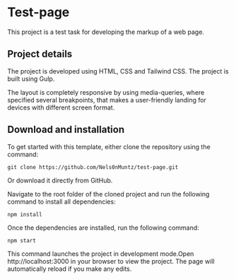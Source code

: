 # Test-page
This project is a test task for developing the markup of a web page.

## Project details
The project is developed using HTML, CSS and Tailwind CSS. The project is built using Gulp.

The layout is completely responsive by using media-queries, where specified several breakpoints, that makes a user-friendly landing for devices with different screen format.

## Download and installation
To get started with this template, either clone the repository using the command:

`git clone https://github.com/Nels0nMuntz/test-page.git`

Or download it directly from GitHub.

Navigate to the root folder of the cloned project and run the following command to install all dependencies:

`npm install`

Once the dependencies are installed, run the following command:

`npm start`

This command launches the project in development mode.Open http://localhost:3000 in your browser to view the project. The page will automatically reload if you make any edits.
